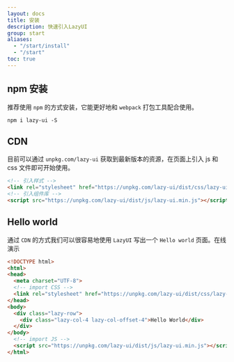 ```yaml
---
layout: docs
title: 安装
description: 快速引入LazyUI
group: start
aliases:
  - "/start/install"
  - "/start"
toc: true
---
```


## npm 安装

推荐使用 `npm` 的方式安装，它能更好地和 `webpack` 打包工具配合使用。

```shell
npm i lazy-ui -S
```

## CDN

目前可以通过 `unpkg.com/lazy-ui` 获取到最新版本的资源，在页面上引入 js 和 css 文件即可开始使用。

```html
<!-- 引入样式 -->
<link rel="stylesheet" href="https://unpkg.com/lazy-ui/dist/css/lazy-ui.min.css">
<!-- 引入组件库 -->
<script src="https://unpkg.com/lazy-ui/dist/js/lazy-ui.min.js"></script>
```

## Hello world

通过 `CDN` 的方式我们可以很容易地使用 `LazyUI` 写出一个 `Hello world` 页面。在线演示

```html
<!DOCTYPE html>
<html>
<head>
  <meta charset="UTF-8">
  <!-- import CSS -->
  <link rel="stylesheet" href="https://unpkg.com/lazy-ui/dist/css/lazy-ui.min.css">
</head>
<body>
  <div class="lazy-row">
    <div class="lazy-col-4 lazy-col-offset-4">Hello World</div>
  </div>
</body>
  <!-- import JS -->
  <script src="https://unpkg.com/lazy-ui/dist/js/lazy-ui.min.js"></script>
</html>
```

